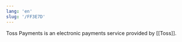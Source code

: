 ```yaml
---
lang: 'en'
slug: '/FF3E7D'
---
```


Toss Payments is an electronic payments service provided by [[Toss]].

